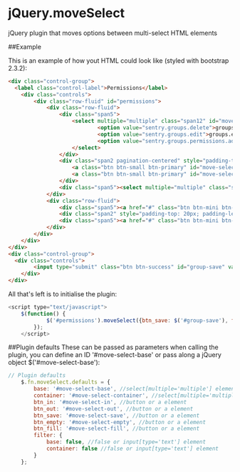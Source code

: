 jQuery.moveSelect
=================

jQuery plugin that moves options between multi-select HTML elements

##Example

This is an example of how yout HTML could look like (styled with bootstrap 2.3.2):
```html
<div class="control-group">
  <label class="control-label">Permissions</label>
	<div class="controls">
		<div class="row-fluid" id="permissions">
			<div class="row-fluid">
				<div class="span5">
					<select multiple="multiple" class="span12" id="move-select-base" size="8">
							<option value="sentry.groups.delete">groups.delete</option>
							<option value="sentry.groups.edit">groups.edit</option>
							<option value="sentry.groups.permissions.add">groups.add</option>
					</select>
				</div>
				<div class="span2 pagination-centered" style="padding-top: 60px;">
					<a class="btn btn-small btn-primary" id="move-select-in">>></a><br />
					<a class="btn btn-small btn-primary" id="move-select-out"><<</a>
				</div>
				<div class="span5"><select multiple="multiple" class="span12" id="move-select-container" size="8" name="permissions[]"></select></div>
			</div>
			<div class="row-fluid">
				<div class="span5"><a href="#" class="btn btn-mini btn-success" id="move-select-fill">Move all</a></div>
				<div class="span2" style="padding-top: 20px; padding-left: 15px"></div>
				<div class="span5"><a href="#" class="btn btn-mini btn-danger pull-right" id="move-select-empty">Remove all</a></div>
			</div>
		</div>
	</div>
</div>
<div class="control-group">
  <div class="controls">
		<input type="submit" class="btn btn-success" id="group-save" value="Create group" />
	</div>
</div>

```

All that's left is to initialise the plugin:
```javascript
<script type="text/javascript">
  	$(function() {
			$('#permissions').moveSelect({btn_save: $('#group-save'), filter: false});
		});
	</script>
```

##Plugin defaults
These can be passed as parameters when calling the plugin, you can define an ID '#move-select-base' or 
pass along a jQuery object $('#move-select-base'):

```javascript
// Plugin defaults
	$.fn.moveSelect.defaults = {
		base: '#move-select-base', //select[multiple='multiple'] element
		container: '#move-select-container', //select[multiple='multiple'] element
		btn_in: '#move-select-in', //button or a element
		btn_out: '#move-select-out', //button or a element
		btn_save: '#move-select-save', //button or a element
		btn_empty: '#move-select-empty', //button or a element
		btn_fill: '#move-select-fill', //button or a element
		filter: {
			base: false, //false or input[type='text'] element
			container: false //false or input[type='text'] element
		}
	};
```
